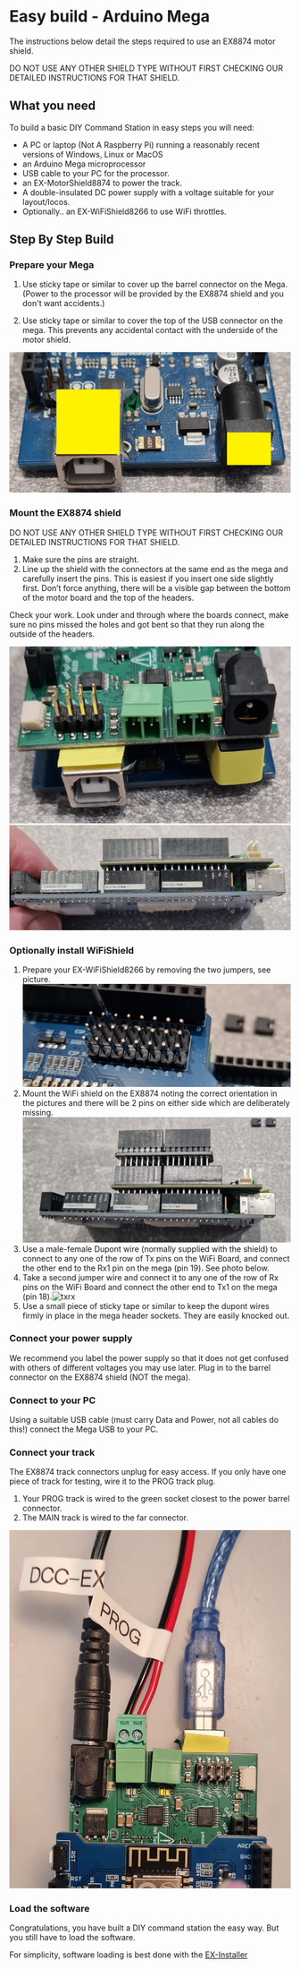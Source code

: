 # Easy build - Arduino Mega

The instructions below detail the steps required to use an EX8874 motor shield.

DO NOT USE ANY OTHER SHIELD TYPE WITHOUT FIRST CHECKING OUR DETAILED INSTRUCTIONS FOR THAT SHIELD.

## What you need

To build a basic DIY Command Station in easy steps you will need:

- A PC or laptop (Not A Raspberry Pi) running a reasonably recent versions of Windows, Linux or MacOS
- an Arduino Mega microprocessor
- USB cable to your PC for the processor.
- an EX-MotorShield8874 to power the track.
- A double-insulated DC power supply with a voltage suitable for your layout/locos.
- Optionally.. an EX-WiFiShield8266 to use WiFi throttles.

## Step By Step Build

### Prepare your Mega

1. Use sticky tape or similar to cover up the barrel connector on the Mega. (Power to the processor will be provided by the EX8874 shield and you don't want accidents.)

2. Use sticky tape or similar to cover the top of the USB connector on the mega. This prevents any accidental contact with the underside of the motor shield.  

![connectors](/_static/images/mega/mega1.png)

### Mount the EX8874 shield

DO NOT USE ANY OTHER SHIELD TYPE WITHOUT FIRST CHECKING OUR DETAILED INSTRUCTIONS FOR THAT SHIELD.

1. Make sure the pins are straight.
2. Line up the shield with the connectors at the same end as the mega and carefully insert the pins. This is easiest if you insert one side slightly first. Don’t force anything, there will be a visible gap  between the bottom of the motor board and the top of the headers.

Check your work. Look under and through where the boards connect, make sure no pins missed the holes and got bent so that they run along the outside of the headers.

![Mounted EX8874](/_static/images/mega/mega2.png)
![Mounted EX8874](/_static/images/mega/mega3.png)

### Optionally install WiFiShield

1. Prepare your EX-WiFiShield8266 by removing the two jumpers, see picture. ![Wifi Jumpers](/_static/images/mega/mega4.png)
2. Mount the WiFi shield on the EX8874 noting the correct orientation in the pictures and there will be 2 pins on either side which are deliberately missing.![Wifi shield](/_static/images/mega/mega5.png)
3. Use a male-female Dupont wire (normally supplied with the shield) to connect to any one of the row of Tx pins on the WiFi Board, and connect the other end to the Rx1 pin on the mega (pin 19). See photo below.
4. Take a second jumper wire and connect it to any one of the row of Rx pins on the WiFi Board and connect the other end to Tx1 on the mega (pin 18).![txrx](/_static/images/mega/mega6.png)
5. Use a small piece of sticky tape or similar to keep the dupont wires firmly in place in the mega header sockets. They are easily knocked out.  

### Connect your power supply

We recommend you label the power supply so that it does not get confused with others of different voltages you may use later. Plug in to the barrel connector on the EX8874 shield (NOT the mega).

### Connect to your PC

Using a suitable USB cable (must carry Data and Power, not all cables do this!) connect the Mega USB to your PC.

### Connect your track

The EX8874 track connectors unplug for easy access.
    If you only have one piece of track for testing, wire it to the PROG track plug.

 1. Your PROG track is wired to the green socket closest to the power barrel connector.
 2. The MAIN track is wired to the far connector.

![cONNECTIONS](/_static/images/mega/mega7.png)

### Load the software

Congratulations, you have built a DIY command station the easy way. But you still have to load the software.

For simplicity, software loading is best done with the [EX-Installer](80-installer.md)
